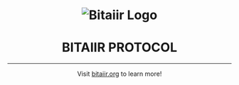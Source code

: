 <h1 align="center">
<img src="https://i.imgur.com/VPYXNKQ.png" alt="Bitaiir Logo" />
</h1>

<div align="center">
<h1>
BITAIIR PROTOCOL
</h1>

----

Visit [bitaiir.org](https://bitaiir.org) to learn more!


<!--

**Here are some ideas to get you started:**

🙋‍♀️ A short introduction - what is your organization all about?
🌈 Contribution guidelines - how can the community get involved?
👩‍💻 Useful resources - where can the community find your docs? Is there anything else the community should know?
🍿 Fun facts - what does your team eat for breakfast?
🧙 Remember, you can do mighty things with the power of [Markdown](https://docs.github.com/github/writing-on-github/getting-started-with-writing-and-formatting-on-github/basic-writing-and-formatting-syntax)
-->
